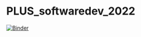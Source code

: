 # PLUS_softwaredev_2022
[![Binder](https://mybinder.org/badge_logo.svg)](https://mybinder.org/v2/gh/PAKA-2022/PLUS_softwaredev/PAKA-2022/PLUS_softwaredev)
